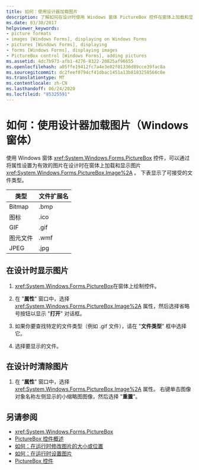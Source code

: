 ```yaml
---
title: 如何：使用设计器加载图片
description: 了解如何在设计时使用 Windows 窗体 PictureBox 控件在窗体上加载和显示图片。
ms.date: 03/30/2017
helpviewer_keywords:
- picture formats
- images [Windows Forms], displaying on Windows Forms
- pictures [Windows Forms], displaying
- forms [Windows Forms], displaying images
- PictureBox control [Windows Forms], adding pictures
ms.assetid: 4dc7b973-afb1-4276-8322-20825af96655
ms.openlocfilehash: a05ffe19412fc7a4e3e02f01336d89cce39fac8a
ms.sourcegitcommit: dc2feef0794cf41dbac1451a13b8183258566c0e
ms.translationtype: MT
ms.contentlocale: zh-CN
ms.lasthandoff: 06/24/2020
ms.locfileid: "85325591"
---
```

# <a name="how-to-load-a-picture-using-the-designer-windows-forms"></a>如何：使用设计器加载图片（Windows 窗体）

使用 Windows 窗体 <xref:System.Windows.Forms.PictureBox> 控件，可以通过将属性设置为有效的图片在设计时在窗体上加载和显示图片 <xref:System.Windows.Forms.PictureBox.Image%2A> 。 下表显示了可接受的文件类型。

|类型|文件扩展名|
|---|---|
|Bitmap|.bmp|
|图标|.ico|
|GIF|.gif|
| 图元文件|.wmf|
|JPEG|.jpg|

## <a name="to-display-a-picture-at-design-time"></a>在设计时显示图片

1. <xref:System.Windows.Forms.PictureBox>在窗体上绘制控件。

2. 在 "**属性**" 窗口中，选择 <xref:System.Windows.Forms.PictureBox.Image%2A> 属性，然后选择省略号按钮以显示 "**打开**" 对话框。

3. 如果你要查找特定的文件类型（例如 .gif 文件），请在 "**文件类型**" 框中选择它。

4. 选择要显示的文件。

## <a name="to-clear-the-picture-at-design-time"></a>在设计时清除图片

1. 在 "**属性**" 窗口中，选择 <xref:System.Windows.Forms.PictureBox.Image%2A> 属性。 右键单击图像对象名称左侧显示的小缩略图图像，然后选择 "**重置**"。

## <a name="see-also"></a>另请参阅

- <xref:System.Windows.Forms.PictureBox>
- [PictureBox 控件概述](picturebox-control-overview-windows-forms.md)
- [如何：在运行时修改图片的大小或位置](how-to-modify-the-size-or-placement-of-a-picture-at-run-time-windows-forms.md)
- [如何：在运行时设置图片](how-to-set-pictures-at-run-time-windows-forms.md)
- [PictureBox 控件](picturebox-control-windows-forms.md)
